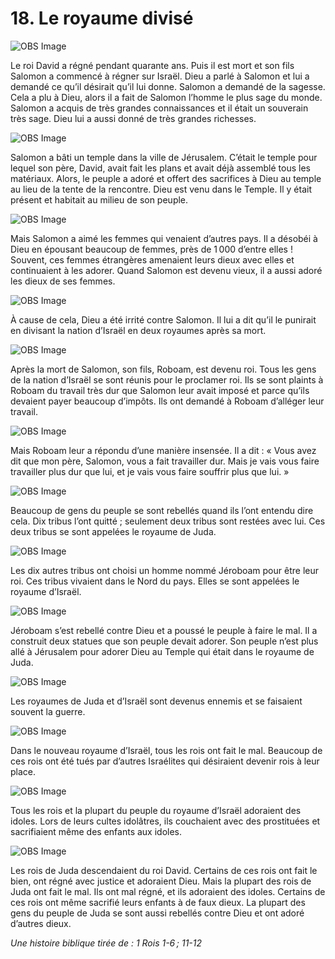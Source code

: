 # 18. Le royaume divisé

![OBS Image](https://cdn.door43.org/obs/jpg/360px/obs-en-18-01.jpg)

Le roi David a régné pendant quarante ans. Puis il est mort et son fils Salomon a commencé à régner sur Israël. Dieu a parlé à Salomon et lui a demandé ce qu’il désirait qu’il lui donne. Salomon a demandé de la sagesse. Cela a plu à Dieu, alors il a fait de Salomon l’homme le plus sage du monde. Salomon a acquis de très grandes connaissances et il était un souverain très sage. Dieu lui a aussi donné de très grandes richesses.

![OBS Image](https://cdn.door43.org/obs/jpg/360px/obs-en-18-02.jpg)

Salomon a bâti un temple dans la ville de Jérusalem. C’était le temple pour lequel son père, David, avait fait les plans et avait déjà assemblé tous les matériaux. Alors, le peuple a adoré et offert des sacrifices à Dieu au temple au lieu de la tente de la rencontre. Dieu est venu dans le Temple. Il y était présent et habitait au milieu de son peuple.

![OBS Image](https://cdn.door43.org/obs/jpg/360px/obs-en-18-03.jpg)

Mais Salomon a aimé les femmes qui venaient d’autres pays. Il a désobéi à Dieu en épousant beaucoup de femmes, près de 1 000 d’entre elles ! Souvent, ces femmes étrangères amenaient leurs dieux avec elles et continuaient à les adorer. Quand Salomon est devenu vieux, il a aussi adoré les dieux de ses femmes.

![OBS Image](https://cdn.door43.org/obs/jpg/360px/obs-en-18-04.jpg)

À cause de cela, Dieu a été irrité contre Salomon. Il lui a dit qu’il le punirait en divisant la nation d’Israël en deux royaumes après sa mort.

![OBS Image](https://cdn.door43.org/obs/jpg/360px/obs-en-18-05.jpg)

Après la mort de Salomon, son fils, Roboam, est devenu roi. Tous les gens de la nation d’Israël se sont réunis pour le proclamer roi. Ils se sont plaints à Roboam du travail très dur que Salomon leur avait imposé et parce qu’ils devaient payer beaucoup d’impôts. Ils ont demandé à Roboam d’alléger leur travail.

![OBS Image](https://cdn.door43.org/obs/jpg/360px/obs-en-18-06.jpg)

Mais Roboam leur a répondu d’une manière insensée. Il a dit : « Vous avez dit que mon père, Salomon, vous a fait travailler dur. Mais je vais vous faire travailler plus dur que lui, et je vais vous faire souffrir plus que lui. »

![OBS Image](https://cdn.door43.org/obs/jpg/360px/obs-en-18-07.jpg)

Beaucoup de gens du peuple se sont rebellés quand ils l’ont entendu dire cela. Dix tribus l’ont quitté ; seulement deux tribus sont restées avec lui. Ces deux tribus se sont appelées le royaume de Juda.

![OBS Image](https://cdn.door43.org/obs/jpg/360px/obs-en-18-08.jpg)

Les dix autres tribus ont choisi un homme nommé Jéroboam pour être leur roi. Ces tribus vivaient dans le Nord du pays. Elles se sont appelées le royaume d’Israël.

![OBS Image](https://cdn.door43.org/obs/jpg/360px/obs-en-18-09.jpg)

Jéroboam s’est rebellé contre Dieu et a poussé le peuple à faire le mal. Il a construit deux statues que son peuple devait adorer. Son peuple n’est plus allé à Jérusalem pour adorer Dieu au Temple qui était dans le royaume de Juda.

![OBS Image](https://cdn.door43.org/obs/jpg/360px/obs-en-18-10.jpg)

Les royaumes de Juda et d’Israël sont devenus ennemis et se faisaient souvent la guerre.

![OBS Image](https://cdn.door43.org/obs/jpg/360px/obs-en-18-11.jpg)

Dans le nouveau royaume d’Israël, tous les rois ont fait le mal. Beaucoup de ces rois ont été tués par d’autres Israélites qui désiraient devenir rois à leur place.

![OBS Image](https://cdn.door43.org/obs/jpg/360px/obs-en-18-12.jpg)

Tous les rois et la plupart du peuple du royaume d’Israël adoraient des idoles. Lors de leurs cultes idolâtres, ils couchaient avec des prostituées et sacrifiaient même des enfants aux idoles.

![OBS Image](https://cdn.door43.org/obs/jpg/360px/obs-en-18-13.jpg)

Les rois de Juda descendaient du roi David. Certains de ces rois ont fait le bien, ont régné avec justice et adoraient Dieu. Mais la plupart des rois de Juda ont fait le mal. Ils ont mal régné, et ils adoraient des idoles. Certains de ces rois ont même sacrifié leurs enfants à de faux dieux. La plupart des gens du peuple de Juda se sont aussi rebellés contre Dieu et ont adoré d’autres dieux.

_Une histoire biblique tirée de : 1 Rois 1-6 ; 11-12_
